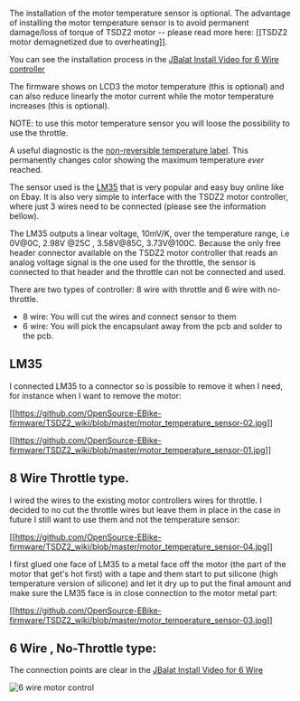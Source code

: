 The installation of the motor temperature sensor is optional. The advantage of installing the motor temperature sensor is to avoid permanent damage/loss of torque of TSDZ2 motor -- please read more here: [[TSDZ2 motor demagnetized due to overheating]]. 

You can see the installation process in the [JBalat Install Video for 6 Wire controller](https://www.youtube.com/watch?v=Wb8Omk6e7GI)

The firmware shows on LCD3 the motor temperature (this is optional) and can also reduce linearly the motor current while the motor temperature increases (this is optional).

NOTE: to use this motor temperature sensor you will loose the possibility to use the throttle. 

A useful diagnostic is the [non-reversible temperature label](https://nz.rs-online.com/web/p/temperature-sensitive-labels/7799772/). This permanently changes color showing the maximum temperature *ever* reached.

The sensor used is the [LM35](http://www.ti.com/lit/ds/symlink/lm35.pdf) that is very popular and easy buy online like on Ebay. It is also very simple to interface with the TSDZ2 motor controller, where just 3 wires need to be connected (please see the information bellow).

The LM35 outputs a linear voltage, 10mV/K, over the temperature range, i.e 0V@0C, 2.98V @25C , 3.58V@85C, 3.73V@100C. Because the only free header connector available on the TSDZ2 motor controller that reads an analog voltage signal is the one used for the throttle, the sensor is connected to that header and the throttle can not be connected and used.

There are two types of controller: 8 wire with throttle and 6 wire with no-throttle. 

* 8 wire: You will cut the wires and connect sensor to them
* 6 wire: You will pick the encapsulant away from the pcb and solder to the pcb.

## LM35 

I connected LM35 to a connector so is possible to remove it when I need, for instance when I want to remove the motor:

[[https://github.com/OpenSource-EBike-firmware/TSDZ2_wiki/blob/master/motor_temperature_sensor-02.jpg]]

[[https://github.com/OpenSource-EBike-firmware/TSDZ2_wiki/blob/master/motor_temperature_sensor-01.jpg]]

## 8 Wire Throttle type. 

I wired the wires to the existing motor controllers wires for throttle. I decided to no cut the throttle wires but leave them in place in the case in future I still want to use them and not the temperature sensor:

[[https://github.com/OpenSource-EBike-firmware/TSDZ2_wiki/blob/master/motor_temperature_sensor-04.jpg]]

I first glued one face of LM35 to a metal face off the motor (the part of the motor that get's hot first) with a tape and them start to put silicone (high temperature version of silicone) and let it dry up to put the final amount and make sure the LM35 face is in close connection to the motor metal part:

[[https://github.com/OpenSource-EBike-firmware/TSDZ2_wiki/blob/master/motor_temperature_sensor-03.jpg]]

## 6 Wire , No-Throttle type:

The connection points are clear in the [JBalat Install Video for 6 Wire](https://www.youtube.com/watch?v=Wb8Omk6e7GI)

![6 wire motor control](https://github.com/OpenSource-EBike-firmware/TSDZ2_wiki/blob/master/TSDZ2_motor_controller_without_throttle_wires.jpeg)